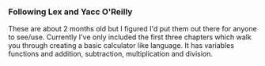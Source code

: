 ### Following Lex and Yacc O'Reilly
These are about 2 months old but I figured I'd put them out there for anyone to see/use. Currently I've only included the first three chapters which walk you through creating a basic calculator like language. It has variables functions and addition, subtraction, multiplication and division.
